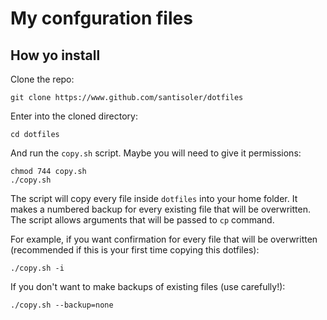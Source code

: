 # My confguration files

## How yo install

Clone the repo:

    git clone https://www.github.com/santisoler/dotfiles

Enter into the cloned directory:

    cd dotfiles

And run the `copy.sh` script.
Maybe you will need to give it permissions:

    chmod 744 copy.sh
    ./copy.sh

The script will copy every file inside `dotfiles` into your home folder.
It makes a numbered backup for every existing file that will be overwritten.
The script allows arguments that will be passed to `cp` command.

For example, if you want confirmation for every file that will be overwritten
(recommended if this is your first time copying this dotfiles):

    ./copy.sh -i

If you don't want to make backups of existing files (use carefully!):

    ./copy.sh --backup=none
